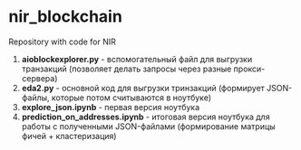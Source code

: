 # nir_blockchain
Repository with code for NIR

1. **aioblockexplorer.py** - вспомогательный файл для выгрузки транзакций (позволяет делать запросы через разные прокси-сервера)
2. **eda2.py** - основной код для выгрузки тринзакций (формирует JSON-файлы, которые потом считываются в ноутбуке)
3. **explore_json.ipynb** - первая версия ноутбука 
3. **prediction_on_addresses.ipynb** - итоговая версия ноутбука для работы с полученными JSON-файлами (формирование матрицы фичей + кластеризация)
